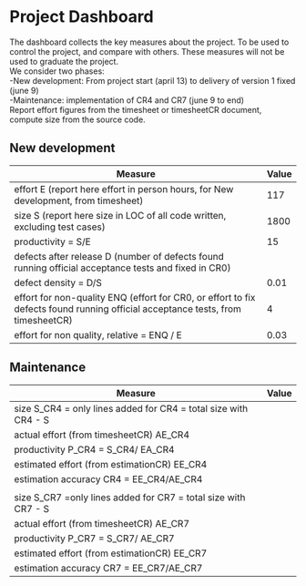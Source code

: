 # Project Dashboard

The dashboard collects the key measures about the project.
To be used to control the project, and compare with others. These measures will not be used to graduate the project. <br>
We consider two phases: <br>
-New development: From project start (april 13) to delivery of version 1 fixed (june 9)  <br>
-Maintenance: implementation of CR4 and CR7 (june 9 to end)   <br>
Report effort figures from the timesheet or timesheetCR document, compute size from the source code.
 
## New development 
| Measure| Value |
|---|---|
|effort E (report here effort in person hours, for New development, from timesheet)  |117|
|size S (report here size in LOC of all code written, excluding test cases)  |1800|
|productivity = S/E |15|
|defects after release D (number of defects found running official acceptance tests and fixed in CR0) ||
|defect density = D/S|0.01|
| effort for non-quality ENQ (effort for CR0, or effort to fix defects found running official acceptance tests, from timesheetCR) |4|
| effort for non quality, relative = ENQ / E |0.03|

## Maintenance

| Measure | Value|
|---|---|
| size S_CR4 = only lines added for CR4 = total size with CR4 - S ||
| actual effort (from timesheetCR) AE_CR4 ||
| productivity P_CR4 = S_CR4/ EA_CR4 ||
| estimated effort (from estimationCR) EE_CR4 ||
|estimation accuracy CR4 = EE_CR4/AE_CR4  ||
|||
| size S_CR7 =only lines added for CR7 = total size with CR7 - S ||
| actual effort (from timesheetCR) AE_CR7 ||
| productivity P_CR7 = S_CR7/ AE_CR7 ||
| estimated effort (from estimationCR) EE_CR7 ||
|estimation accuracy CR7 = EE_CR7/AE_CR7  ||
